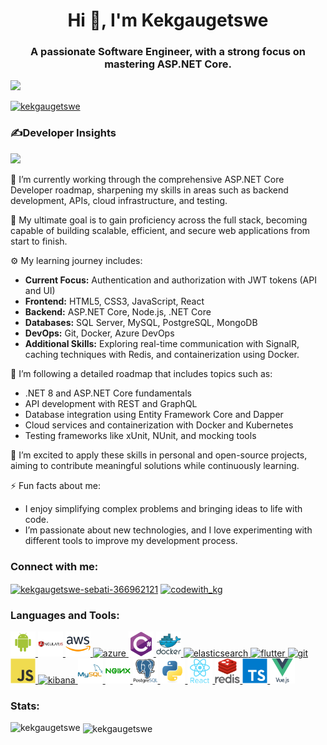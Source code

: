 <h1 align="center">Hi 👋, I'm Kekgaugetswe</h1>
<h3 align="center">A passionate Software Engineer, with a strong focus on mastering ASP.NET Core.</h3>

![](https://komarev.com/ghpvc/?username=kekgaugetswe)

<p align="left"> <a href="https://github.com/ryo-ma/github-profile-trophy"><img src="https://github-profile-trophy.vercel.app/?username=kekgaugetswe&title=Experience,Commits,Repositories,Followers,PullRequest,Stars,Issues,Reviews" alt="kekgaugetswe" /></a> </p>

###   ✍️Developer Insights
![](https://quotes-github-readme.vercel.app/api?type=horizontal&theme=light)


🌱 I’m currently working through the comprehensive ASP.NET Core Developer roadmap, sharpening my skills in areas such as backend development, APIs, cloud infrastructure, and testing.

🌠 My ultimate goal is to gain proficiency across the full stack, becoming capable of building scalable, efficient, and secure web applications from start to finish.

⚙️ My learning journey includes:
- **Current Focus:** Authentication and authorization with JWT tokens (API and UI)
- **Frontend:** HTML5, CSS3, JavaScript, React
- **Backend:** ASP.NET Core, Node.js, .NET Core
- **Databases:** SQL Server, MySQL, PostgreSQL, MongoDB
- **DevOps:** Git, Docker, Azure DevOps
- **Additional Skills:** Exploring real-time communication with SignalR, caching techniques with Redis, and containerization using Docker.

📄 I’m following a detailed roadmap that includes topics such as:
- .NET 8 and ASP.NET Core fundamentals
- API development with REST and GraphQL
- Database integration using Entity Framework Core and Dapper
- Cloud services and containerization with Docker and Kubernetes
- Testing frameworks like xUnit, NUnit, and mocking tools

💼 I’m excited to apply these skills in personal and open-source projects, aiming to contribute meaningful solutions while continuously learning.

⚡ Fun facts about me:
- I enjoy simplifying complex problems and bringing ideas to life with code.
- I’m passionate about new technologies, and I love experimenting with different tools to improve my development process.


### Connect with me:
<p align="left">
<a href="https://linkedin.com/in/kekgaugetswe-sebati-366962121" target="blank"><img align="center" src="https://raw.githubusercontent.com/rahuldkjain/github-profile-readme-generator/master/src/images/icons/Social/linked-in-alt.svg" alt="kekgaugetswe-sebati-366962121" height="30" width="40" /></a>
<a href="https://instagram.com/codewith_kg" target="blank"><img align="center" src="https://raw.githubusercontent.com/rahuldkjain/github-profile-readme-generator/master/src/images/icons/Social/instagram.svg" alt="codewith_kg" height="30" width="40" /></a>
</p>

### Languages and Tools: 
<p align="left"> <a href="https://developer.android.com" target="_blank" rel="noreferrer"> <img src="https://raw.githubusercontent.com/devicons/devicon/master/icons/android/android-original-wordmark.svg" alt="android" width="40" height="40"/> </a> <a href="https://angular.io" target="_blank" rel="noreferrer"> <img src="https://raw.githubusercontent.com/devicons/devicon/master/icons/angularjs/angularjs-original-wordmark.svg" alt="angularjs" width="40" height="40"/> </a> <a href="https://aws.amazon.com" target="_blank" rel="noreferrer"> <img src="https://raw.githubusercontent.com/devicons/devicon/master/icons/amazonwebservices/amazonwebservices-original-wordmark.svg" alt="aws" width="40" height="40"/> </a> <a href="https://azure.microsoft.com/en-in/" target="_blank" rel="noreferrer"> <img src="https://www.vectorlogo.zone/logos/microsoft_azure/microsoft_azure-icon.svg" alt="azure" width="40" height="40"/> </a> <a href="https://www.w3schools.com/cs/" target="_blank" rel="noreferrer"> <img src="https://raw.githubusercontent.com/devicons/devicon/master/icons/csharp/csharp-original.svg" alt="csharp" width="40" height="40"/> </a> <a href="https://www.docker.com/" target="_blank" rel="noreferrer"> <img src="https://raw.githubusercontent.com/devicons/devicon/master/icons/docker/docker-original-wordmark.svg" alt="docker" width="40" height="40"/> </a> <a href="https://www.elastic.co" target="_blank" rel="noreferrer"> <img src="https://www.vectorlogo.zone/logos/elastic/elastic-icon.svg" alt="elasticsearch" width="40" height="40"/> </a> <a href="https://flutter.dev" target="_blank" rel="noreferrer"> <img src="https://www.vectorlogo.zone/logos/flutterio/flutterio-icon.svg" alt="flutter" width="40" height="40"/> </a> <a href="https://git-scm.com/" target="_blank" rel="noreferrer"> <img src="https://www.vectorlogo.zone/logos/git-scm/git-scm-icon.svg" alt="git" width="40" height="40"/> </a> <a href="https://developer.mozilla.org/en-US/docs/Web/JavaScript" target="_blank" rel="noreferrer"> <img src="https://raw.githubusercontent.com/devicons/devicon/master/icons/javascript/javascript-original.svg" alt="javascript" width="40" height="40"/> </a> <a href="https://www.elastic.co/kibana" target="_blank" rel="noreferrer"> <img src="https://www.vectorlogo.zone/logos/elasticco_kibana/elasticco_kibana-icon.svg" alt="kibana" width="40" height="40"/> </a> <a href="https://www.mysql.com/" target="_blank" rel="noreferrer"> <img src="https://raw.githubusercontent.com/devicons/devicon/master/icons/mysql/mysql-original-wordmark.svg" alt="mysql" width="40" height="40"/> </a> <a href="https://www.nginx.com" target="_blank" rel="noreferrer"> <img src="https://raw.githubusercontent.com/devicons/devicon/master/icons/nginx/nginx-original.svg" alt="nginx" width="40" height="40"/> </a> <a href="https://www.postgresql.org" target="_blank" rel="noreferrer"> <img src="https://raw.githubusercontent.com/devicons/devicon/master/icons/postgresql/postgresql-original-wordmark.svg" alt="postgresql" width="40" height="40"/> </a> <a href="https://www.python.org" target="_blank" rel="noreferrer"> <img src="https://raw.githubusercontent.com/devicons/devicon/master/icons/python/python-original.svg" alt="python" width="40" height="40"/> </a> <a href="https://reactjs.org/" target="_blank" rel="noreferrer"> <img src="https://raw.githubusercontent.com/devicons/devicon/master/icons/react/react-original-wordmark.svg" alt="react" width="40" height="40"/> </a> <a href="https://redis.io" target="_blank" rel="noreferrer"> <img src="https://raw.githubusercontent.com/devicons/devicon/master/icons/redis/redis-original-wordmark.svg" alt="redis" width="40" height="40"/> </a> <a href="https://www.typescriptlang.org/" target="_blank" rel="noreferrer"> <img src="https://raw.githubusercontent.com/devicons/devicon/master/icons/typescript/typescript-original.svg" alt="typescript" width="40" height="40"/> </a> <a href="https://vuejs.org/" target="_blank" rel="noreferrer"> <img src="https://raw.githubusercontent.com/devicons/devicon/master/icons/vuejs/vuejs-original-wordmark.svg" alt="vuejs" width="40" height="40"/> </a> </p>

### Stats: 
<p><img align="left" src="https://github-readme-stats.vercel.app/api/top-langs?username=kekgaugetswe&show_icons=true&locale=en&layout=compact" alt="kekgaugetswe" /></p>



<p>&nbsp;<img align="center" src="https://github-readme-stats.vercel.app/api?username=kekgaugetswe&show_icons=true&locale=en" alt="kekgaugetswe" /></p>
